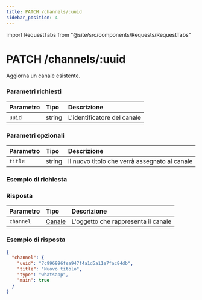 ```yaml
---
title: PATCH /channels/:uuid
sidebar_position: 4
---
```


import RequestTabs from "@site/src/components/Requests/RequestTabs"

# PATCH /channels/:uuid

Aggiorna un canale esistente.

### Parametri richiesti

| Parametro | Tipo   | Descrizione                   |
| :-------- | :----- | :---------------------------- |
| `uuid`    | string | L'identificatore del canale   |

### Parametri opzionali

| Parametro | Tipo   | Descrizione                                      |
| :-------- | :----- | :----------------------------------------------- |
| `title`   | string | Il nuovo titolo che verrà assegnato al canale    |


### Esempio di richiesta

<RequestTabs endpoint='channels_api' request="patch_channel"/>

### Risposta

| Parametro | Tipo                              | Descrizione                                       |
| :-------- | :-------------------------------- | :------------------------------------------------ |
| `channel` | [Canale](/api/reference/object_types/channel) | L'oggetto che rappresenta il canale                |

### Esempio di risposta

```json title=response.json
{
  "channel": {
    "uuid": "7c996996fea947f4a1d5a11e7fac84db",
    "title": "Nuovo titolo",
    "type": "whatsapp",
    "main": true
  }
}
```